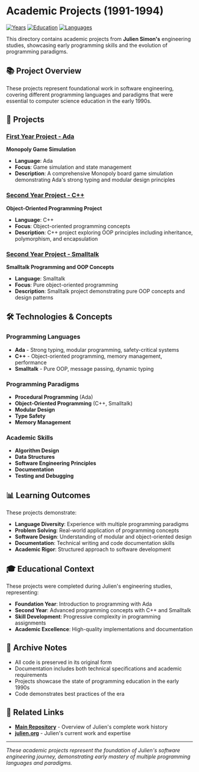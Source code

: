 # Academic Projects (1991-1994)

[![Years](https://img.shields.io/badge/Years-1991--1994-orange.svg)](https://github.com/juliensimon/work-history)
[![Education](https://img.shields.io/badge/Education-Engineering%20School-blue.svg)](https://github.com/juliensimon/work-history)
[![Languages](https://img.shields.io/badge/Languages-Ada%2C%20C%2B%2B%2C%20Smalltalk-green.svg)](https://github.com/juliensimon/work-history)

This directory contains academic projects from **Julien Simon's** engineering studies, showcasing early programming skills and the evolution of programming paradigms.

## 📚 Project Overview

These projects represent foundational work in software engineering, covering different programming languages and paradigms that were essential to computer science education in the early 1990s.

## 🎯 Projects

### [First Year Project - Ada](./first_year_project_ada/)
**Monopoly Game Simulation**

- **Language**: Ada
- **Focus**: Game simulation and state management
- **Description**: A comprehensive Monopoly board game simulation demonstrating Ada's strong typing and modular design principles

### [Second Year Project - C++](./second_year_project_c++/)
**Object-Oriented Programming Project**

- **Language**: C++
- **Focus**: Object-oriented programming concepts
- **Description**: C++ project exploring OOP principles including inheritance, polymorphism, and encapsulation

### [Second Year Project - Smalltalk](./second_year_project_smalltalk/)
**Smalltalk Programming and OOP Concepts**

- **Language**: Smalltalk
- **Focus**: Pure object-oriented programming
- **Description**: Smalltalk project demonstrating pure OOP concepts and design patterns

## 🛠️ Technologies & Concepts

### Programming Languages
- **Ada** - Strong typing, modular programming, safety-critical systems
- **C++** - Object-oriented programming, memory management, performance
- **Smalltalk** - Pure OOP, message passing, dynamic typing

### Programming Paradigms
- **Procedural Programming** (Ada)
- **Object-Oriented Programming** (C++, Smalltalk)
- **Modular Design**
- **Type Safety**
- **Memory Management**

### Academic Skills
- **Algorithm Design**
- **Data Structures**
- **Software Engineering Principles**
- **Documentation**
- **Testing and Debugging**

## 📊 Learning Outcomes

These projects demonstrate:
- **Language Diversity**: Experience with multiple programming paradigms
- **Problem Solving**: Real-world application of programming concepts
- **Software Design**: Understanding of modular and object-oriented design
- **Documentation**: Technical writing and code documentation skills
- **Academic Rigor**: Structured approach to software development

## 🎓 Educational Context

These projects were completed during Julien's engineering studies, representing:
- **Foundation Year**: Introduction to programming with Ada
- **Second Year**: Advanced programming concepts with C++ and Smalltalk
- **Skill Development**: Progressive complexity in programming assignments
- **Academic Excellence**: High-quality implementations and documentation

## 📄 Archive Notes

- All code is preserved in its original form
- Documentation includes both technical specifications and academic requirements
- Projects showcase the state of programming education in the early 1990s
- Code demonstrates best practices of the era

## 🔗 Related Links

- **[Main Repository](../README.md)** - Overview of Julien's complete work history
- **[julien.org](https://julien.org)** - Julien's current work and expertise

---

*These academic projects represent the foundation of Julien's software engineering journey, demonstrating early mastery of multiple programming languages and paradigms.* 